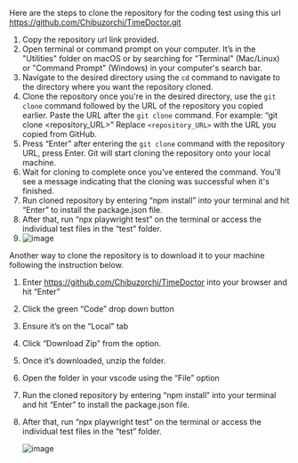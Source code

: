 Here are the steps to clone the repository for the coding test using this url https://github.com/Chibuzorchi/TimeDoctor.git

1. Copy the repository url link provided.
2. Open terminal or command prompt on your computer. It’s in the "Utilities" folder on macOS or by searching for "Terminal" (Mac/Linux) or "Command Prompt" (Windows) in your computer's search bar.
3. Navigate to the desired directory using the `cd` command to navigate to the directory where you want the repository cloned. 
4. Clone the repository once you're in the desired directory, use the `git clone` command followed by the URL of the repository you copied earlier. Paste the URL after the `git clone` command. 
For example: “git clone <repository_URL>” Replace `<repository_URL>` with the URL you copied from GitHub.
5. Press “Enter” after entering the `git clone` command with the repository URL, press Enter. Git will start cloning the repository onto your local machine.
6. Wait for cloning to complete once you've entered the command. You'll see a message indicating that the cloning was successful when it's finished.
7. Run cloned repository by entering “npm install” into your terminal and hit “Enter” to install the package.json file.
8. After that, run “npx playwright test” on the terminal or access the individual test files in the “test” folder.
9. ![image](https://github.com/Chibuzorchi/TimeDoctor/assets/99252337/6871f680-ab96-4a0b-ac5e-be9081b3f062)


Another way to clone the repository is to download it to your machine following the instruction below.


1. Enter https://github.com/Chibuzorchi/TimeDoctor into your browser and hit “Enter”
2. Click the green “Code” drop down button
3. Ensure it’s on the “Local” tab
4. Click “Download Zip” from the option.
5. Once it’s downloaded, unzip the folder.
6. Open the folder in your vscode using the “File” option
7. Run the cloned repository by entering “npm install” into your terminal and hit “Enter” to install the package.json file.
8. After that, run “npx playwright test” on the terminal or access the individual test files in the “test” folder.

   ![image](https://github.com/Chibuzorchi/TimeDoctor/assets/99252337/1a8b7f1b-8177-4875-b342-f8904497dba5)



